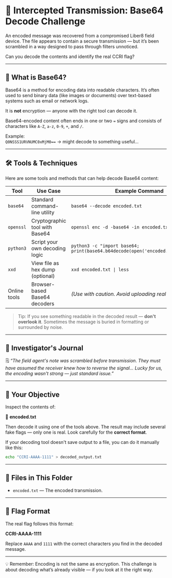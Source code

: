 # 📡 Intercepted Transmission: Base64 Decode Challenge

An encoded message was recovered from a compromised Liber8 field device. The file appears to contain a secure transmission — but it’s been scrambled in a way designed to pass through filters unnoticed.

Can you decode the contents and identify the real CCRI flag?

---

## 🧠 What is Base64?

Base64 is a method for encoding data into readable characters. It’s often used to send binary data (like images or documents) over text-based systems such as email or network logs.

It is **not** encryption — anyone with the right tool can decode it.

Base64-encoded content often ends in one or two `=` signs and consists of characters like `A-Z`, `a-z`, `0-9`, `+`, and `/`.

Example:  
`Q0NSSS1URVNUMC0xMjM0==` → might decode to something useful...

---

## 🛠 Tools & Techniques

Here are some tools and methods that can help decode Base64 content:

| Tool         | Use Case                          | Example Command                          |
|--------------|-----------------------------------|-------------------------------------------|
| `base64`     | Standard command-line utility     | `base64 --decode encoded.txt`            |
| `openssl`    | Cryptographic tool with Base64    | `openssl enc -d -base64 -in encoded.txt` |
| `python3`    | Script your own decoding logic    | `python3 -c "import base64; print(base64.b64decode(open('encoded.txt').read()))"` |
| `xxd`        | View file as hex dump (optional)  | `xxd encoded.txt \| less`                |
| Online tools | Browser-based Base64 decoders     | *(Use with caution. Avoid uploading real flags.)* |

> Tip: If you see something readable in the decoded result — **don't overlook it**. Sometimes the message is buried in formatting or surrounded by noise.

---

## 🧩 Investigator's Journal

🗒️ *“The field agent's note was scrambled before transmission. They must have assumed the receiver knew how to reverse the signal... Lucky for us, the encoding wasn't strong — just standard issue.”*

---

## 📝 Your Objective

Inspect the contents of:

📁 **encoded.txt**

Then decode it using one of the tools above. The result may include several fake flags — only one is real. Look carefully for the **correct format**.

If your decoding tool doesn't save output to a file, you can do it manually like this:

```bash
echo "CCRI-AAAA-1111" > decoded_output.txt
````

---

## 📂 Files in This Folder

* `encoded.txt` — The encoded transmission.

---

## 🏁 Flag Format

The real flag follows this format:

**CCRI-AAAA-1111**

Replace `AAAA` and `1111` with the correct characters you find in the decoded message.

---

💡 Remember: Encoding is not the same as encryption. This challenge is about decoding what’s already visible — if you look at it the right way.
